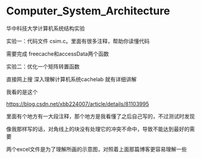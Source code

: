# Computer_System_Architecture
华中科技大学计算机系统结构实验

实验一：代码文件 csim.c。里面有很多注释，帮助你读懂代码

需要完成 freecache和accessData两个函数

实验二：优化一个矩阵转置函数

直接网上搜 深入理解计算机系统cachelab 就有详细讲解

我看的是这个

https://blog.csdn.net/xbb224007/article/details/81103995

里面有个地方有一大段注释，那个地方是我看懂了之后自己写的，不过测试时发现

像我那样写的话，对角线上的块没有处理它的冲突不命中，导致不能达到最好的需要

两个excel文件是为了理解所画的示意图，对照着上面那篇博客更容易理解一些

